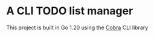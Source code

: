 # A CLI TODO list manager 

This project is built in Go 1.20 using the [Cobra](github.com/spf13/cobra) CLI library
